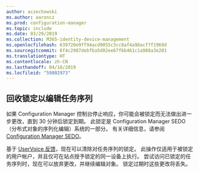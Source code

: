 ```yaml
---
author: aczechowski
ms.author: aaroncz
ms.prod: configuration-manager
ms.topic: include
ms.date: 03/29/2019
ms.collection: M365-identity-device-management
ms.openlocfilehash: 639720e9ff94acd9055c3cc8af4a98acf7f1969d
ms.sourcegitcommit: 6f4c2987debfba5d02ee67f6b461c1a988a3e201
ms.translationtype: HT
ms.contentlocale: zh-CN
ms.lasthandoff: 04/18/2019
ms.locfileid: "59802973"
---
```

## <a name="bkmk_sedo"></a> 回收锁定以编辑任务序列
<!--3699337-->

如果 Configuration Manager 控制台停止响应，你可能会被锁定而无法做出进一步更改，直到 30 分钟后锁定到期。 此锁定是 Configuration Manager SEDO（分布式对象的序列化编辑）系统的一部分。 有关详细信息，请参阅 [Configuration Manager SEDO](/sccm/develop/core/understand/sedo)。

基于 [UserVoice 反馈](https://configurationmanager.uservoice.com/forums/300492-ideas/suggestions/15825373-when-a-console-crashes-and-you-are-editing-a-task)，现在可以清除对任务序列的锁定。 此操作仅适用于被锁定的用户帐户，并且仅可在站点授予锁定的同一设备上执行。 尝试访问已锁定的任务序列时，现在可以放弃更改，并继续编辑对象。 锁定过期时这些更改将丢失。

